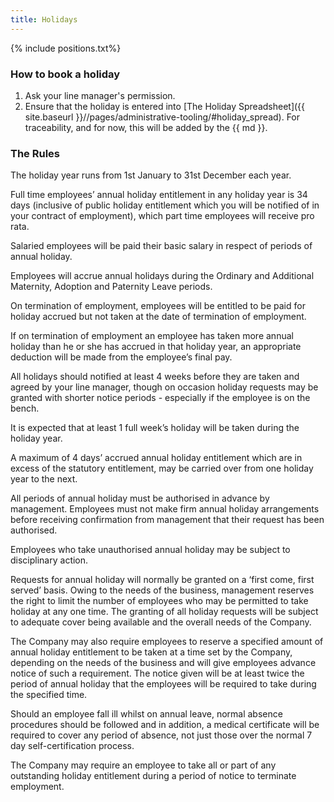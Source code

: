 ```yaml
---
title: Holidays
---
```


{% include positions.txt%}

### How to book a holiday

1. Ask your line manager's permission.
2. Ensure that the holiday is entered into [The Holiday Spreadsheet]({{ site.baseurl }}//pages/administrative-tooling/#holiday_spread). For traceability, and for now, this will be added by the {{ md }}.


### The Rules

The holiday year runs from 1st January to 31st December each year.

Full time employees’ annual holiday entitlement in any holiday year is 34 days (inclusive of public holiday entitlement which you will be notified of in your contract of employment), which part time employees will receive pro rata.

Salaried employees will be paid their basic salary in respect of periods of annual holiday.

Employees will accrue annual holidays during the Ordinary and Additional Maternity, Adoption and Paternity Leave periods.

On termination of employment, employees will be entitled to be paid for holiday
accrued but not taken at the date of termination of employment.

If on termination of employment an employee has taken more annual holiday than he or she has accrued in that holiday year, an appropriate deduction will be made from the employee’s final pay.

All holidays should notified at least 4 weeks before they are taken and agreed by your line manager, though on occasion holiday requests may be granted with shorter notice periods - especially if the employee is on the bench.

It is expected that at least 1 full week’s holiday will be taken during the holiday year.

A maximum of 4 days’ accrued annual holiday entitlement which are in excess of the statutory entitlement, may be carried over from one holiday year to the next.

All periods of annual holiday must be authorised in advance by management. Employees must not make firm annual holiday arrangements before receiving confirmation from management that their request has been authorised.

Employees who take unauthorised annual holiday may be subject to disciplinary action.

Requests for annual holiday will normally be granted on a ‘first come, first served’ basis. Owing to the needs of the business, management reserves the right to limit the number of employees who may be permitted to take holiday at any one time. The granting of all holiday requests will be subject to adequate cover being available and the overall needs of the Company.

The Company may also require employees to reserve a specified amount of annual holiday entitlement to be taken at a time set by the Company, depending on the needs of the business and will give employees advance notice of such a requirement. The notice given will be at least twice the period of annual holiday that the employees will be required to take during the specified time.

Should an employee fall ill whilst on annual leave, normal absence procedures should be followed and in addition, a medical certificate will be required to cover any period of absence, not just those over the normal 7 day self-certification process.

The Company may require an employee to take all or part of any outstanding holiday entitlement during a period of notice to terminate employment.

